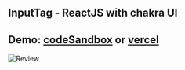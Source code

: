 ## InputTag - ReactJS with chakra UI

## Demo: [codeSandbox](https://codesandbox.io/s/input-tag-with-chakra-kbt70?file=/src/index.js) or [vercel](https://input-tag-weld.vercel.app/)

![Review](https://github.com/minhphuc010194/InputTag/blob/main/public/image_input_tag.png)
